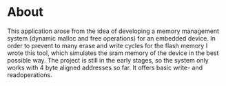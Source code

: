 # About
This application arose from the idea of ​​developing a memory management system (dynamic malloc and free operations) for an embedded device.
In order to prevent to many erase and write cycles for the flash memory I wrote this tool, which simulates the sram memory of
the device in the best possible way. The project is still in the early stages, so the system only works with 4 byte aligned addresses so far.
It offers basic write- and readoperations.